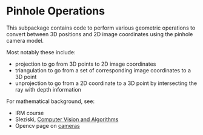 # Pinhole Operations

This subpackage contains code to perform various geometric operations to convert between 3D positions and 2D image coordinates using the pinhole camera model.

Most notably these include:

- projection to go from 3D points to 2D image coordinates
- triangulation to go from a set of corresponding image coordinates to a 3D point
- unprojection to go from a 2D coordinate to a 3D point by intersecting the ray with depth information


For mathematical background, see:

- IRM course
- Sleziski, [Computer Vision and Algorithms](https://szeliski.org/Book/)
- Opencv page on [cameras](https://docs.opencv.org/4.x/d9/d0c/group__calib3d.html#)
